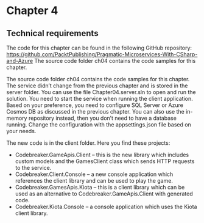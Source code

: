 # Chapter 4

## Technical requirements

The code for this chapter can be found in the following GitHub repository: https://github.com/PacktPublishing/Pragmatic-Microservices-With-CSharp-and-Azure
The source code folder ch04 contains the code samples for this chapter. 

The source code folder ch04 contains the code samples for this chapter. The service didn’t change from the previous chapter and is stored in the server folder. You can use the file Chapter04.server.sln to open and run the solution. You need to start the service when running the client application. Based on your preference, you need to configure SQL Server or Azure Cosmos DB as discussed in the previous chapter. You can also use the in-memory repository instead, then you don’t need to have a database running. Change the configuration with the appsettings.json file based on your needs.

The new code is in the client folder. Here you find these projects:

* Codebreaker.GameApis.Client – this is the new library which includes custom models and the GamesClient class which sends HTTP requests to the service.
* Codebreaker.Client.Console – a new console application which references the client library and can be used to play the game.
* Codebreaker.GamesApis.Kiota – this is a client library which can be used as an alternative to Codebreaker.GameApis.Client with generated code.
* Codebreaker.Kiota.Console – a console application which uses the Kiota client library.
